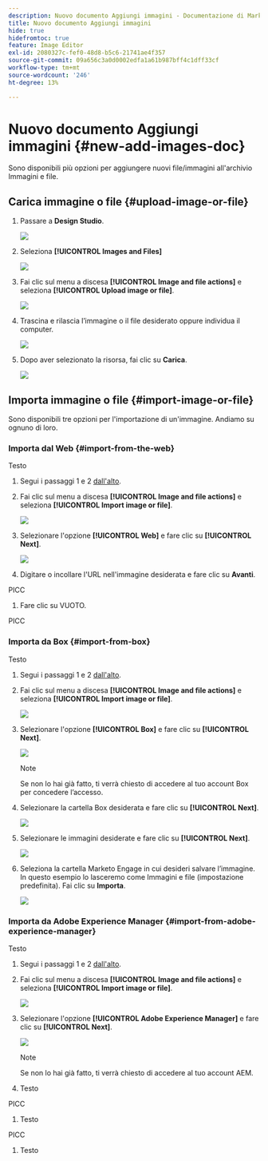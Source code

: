 ```yaml
---
description: Nuovo documento Aggiungi immagini - Documentazione di Marketo - Documentazione del prodotto
title: Nuovo documento Aggiungi immagini
hide: true
hidefromtoc: true
feature: Image Editor
exl-id: 2080327c-fef0-48d8-b5c6-21741ae4f357
source-git-commit: 09a656c3a0d0002edfa1a61b987bff4c1dff33cf
workflow-type: tm+mt
source-wordcount: '246'
ht-degree: 13%

---
```


# Nuovo documento Aggiungi immagini {#new-add-images-doc}

Sono disponibili più opzioni per aggiungere nuovi file/immagini all&#39;archivio Immagini e file.

## Carica immagine o file {#upload-image-or-file}

1. Passare a **Design Studio**.

   ![](assets/add-images-and-files-to-marketo-1.png)

1. Seleziona **[!UICONTROL Images and Files]**

   ![](assets/add-images-and-files-to-marketo-2.png)

1. Fai clic sul menu a discesa **[!UICONTROL Image and file actions]** e seleziona **[!UICONTROL Upload image or file]**.

   ![](assets/add-images-and-files-to-marketo-3.png)

1. Trascina e rilascia l’immagine o il file desiderato oppure individua il computer.

   ![](assets/add-images-and-files-to-marketo-4.png)

1. Dopo aver selezionato la risorsa, fai clic su **Carica**.

   ![](assets/add-images-and-files-to-marketo-5.png)

## Importa immagine o file {#import-image-or-file}

Sono disponibili tre opzioni per l&#39;importazione di un&#39;immagine. Andiamo su ognuno di loro.

### Importa dal Web {#import-from-the-web}

Testo

1. Segui i passaggi 1 e 2 [dall&#39;alto](#upload-image-or-file).

1. Fai clic sul menu a discesa **[!UICONTROL Image and file actions]** e seleziona **[!UICONTROL Import image or file]**.

   ![](assets/add-images-and-files-to-marketo-6.png)

1. Selezionare l&#39;opzione **[!UICONTROL Web]** e fare clic su **[!UICONTROL Next]**.

   ![](assets/add-images-and-files-to-marketo-7.png)

1. Digitare o incollare l&#39;URL nell&#39;immagine desiderata e fare clic su **Avanti**.

PICC

1. Fare clic su VUOTO.

PICC

### Importa da Box {#import-from-box}

Testo

1. Segui i passaggi 1 e 2 [dall&#39;alto](#upload-image-or-file).

1. Fai clic sul menu a discesa **[!UICONTROL Image and file actions]** e seleziona **[!UICONTROL Import image or file]**.

   ![](assets/add-images-and-files-to-marketo-10.png)

1. Selezionare l&#39;opzione **[!UICONTROL Box]** e fare clic su **[!UICONTROL Next]**.

   ![](assets/add-images-and-files-to-marketo-11.png)

   >[!NOTE]
   >
   >Se non lo hai già fatto, ti verrà chiesto di accedere al tuo account Box per concedere l’accesso.

1. Selezionare la cartella Box desiderata e fare clic su **[!UICONTROL Next]**.

   ![](assets/add-images-and-files-to-marketo-12.png)

1. Selezionare le immagini desiderate e fare clic su **[!UICONTROL Next]**.

   ![](assets/add-images-and-files-to-marketo-13.png)

1. Seleziona la cartella Marketo Engage in cui desideri salvare l’immagine. In questo esempio lo lasceremo come Immagini e file (impostazione predefinita). Fai clic su **Importa**.

   ![](assets/add-images-and-files-to-marketo-14.png)

### Importa da Adobe Experience Manager {#import-from-adobe-experience-manager}

Testo

1. Segui i passaggi 1 e 2 [dall&#39;alto](#upload-image-or-file).

1. Fai clic sul menu a discesa **[!UICONTROL Image and file actions]** e seleziona **[!UICONTROL Import image or file]**.

   ![](assets/add-images-and-files-to-marketo-15.png)

1. Selezionare l&#39;opzione **[!UICONTROL Adobe Experience Manager]** e fare clic su **[!UICONTROL Next]**.

   ![](assets/add-images-and-files-to-marketo-16.png)

   >[!NOTE]
   >
   >Se non lo hai già fatto, ti verrà chiesto di accedere al tuo account AEM.

1. Testo

PICC

1. Testo

PICC

1. Testo
